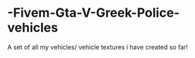 # -Fivem-Gta-V-Greek-Police-vehicles
A set of all my vehicles/ vehicle textures i have created so far!
